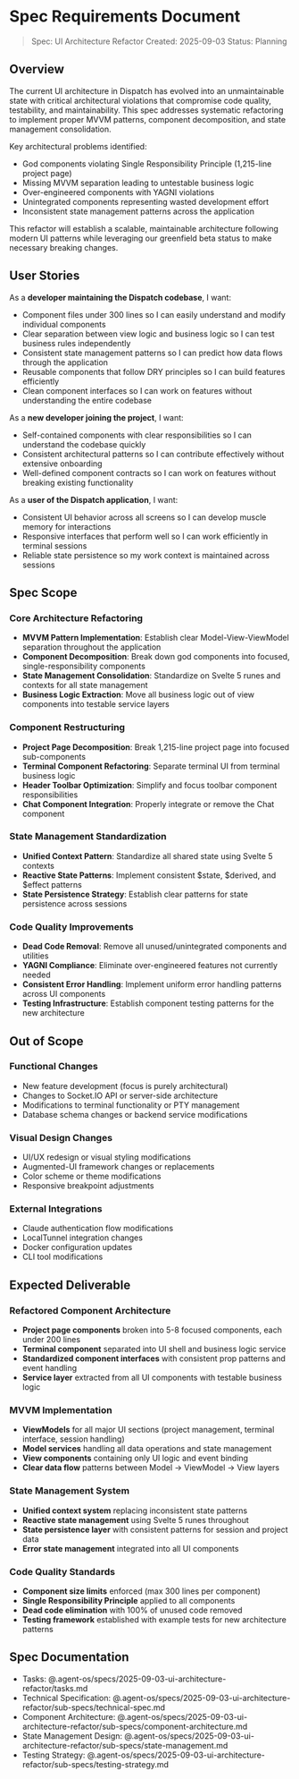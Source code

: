 # Spec Requirements Document

> Spec: UI Architecture Refactor
> Created: 2025-09-03
> Status: Planning

## Overview

The current UI architecture in Dispatch has evolved into an unmaintainable state with critical architectural violations that compromise code quality, testability, and maintainability. This spec addresses systematic refactoring to implement proper MVVM patterns, component decomposition, and state management consolidation.

Key architectural problems identified:

- God components violating Single Responsibility Principle (1,215-line project page)
- Missing MVVM separation leading to untestable business logic
- Over-engineered components with YAGNI violations
- Unintegrated components representing wasted development effort
- Inconsistent state management patterns across the application

This refactor will establish a scalable, maintainable architecture following modern UI patterns while leveraging our greenfield beta status to make necessary breaking changes.

## User Stories

As a **developer maintaining the Dispatch codebase**, I want:

- Component files under 300 lines so I can easily understand and modify individual components
- Clear separation between view logic and business logic so I can test business rules independently
- Consistent state management patterns so I can predict how data flows through the application
- Reusable components that follow DRY principles so I can build features efficiently
- Clean component interfaces so I can work on features without understanding the entire codebase

As a **new developer joining the project**, I want:

- Self-contained components with clear responsibilities so I can understand the codebase quickly
- Consistent architectural patterns so I can contribute effectively without extensive onboarding
- Well-defined component contracts so I can work on features without breaking existing functionality

As a **user of the Dispatch application**, I want:

- Consistent UI behavior across all screens so I can develop muscle memory for interactions
- Responsive interfaces that perform well so I can work efficiently in terminal sessions
- Reliable state persistence so my work context is maintained across sessions

## Spec Scope

### Core Architecture Refactoring

- **MVVM Pattern Implementation**: Establish clear Model-View-ViewModel separation throughout the application
- **Component Decomposition**: Break down god components into focused, single-responsibility components
- **State Management Consolidation**: Standardize on Svelte 5 runes and contexts for all state management
- **Business Logic Extraction**: Move all business logic out of view components into testable service layers

### Component Restructuring

- **Project Page Decomposition**: Break 1,215-line project page into focused sub-components
- **Terminal Component Refactoring**: Separate terminal UI from terminal business logic
- **Header Toolbar Optimization**: Simplify and focus toolbar component responsibilities
- **Chat Component Integration**: Properly integrate or remove the Chat component

### State Management Standardization

- **Unified Context Pattern**: Standardize all shared state using Svelte 5 contexts
- **Reactive State Patterns**: Implement consistent $state, $derived, and $effect patterns
- **State Persistence Strategy**: Establish clear patterns for state persistence across sessions

### Code Quality Improvements

- **Dead Code Removal**: Remove all unused/unintegrated components and utilities
- **YAGNI Compliance**: Eliminate over-engineered features not currently needed
- **Consistent Error Handling**: Implement uniform error handling patterns across UI components
- **Testing Infrastructure**: Establish component testing patterns for the new architecture

## Out of Scope

### Functional Changes

- New feature development (focus is purely architectural)
- Changes to Socket.IO API or server-side architecture
- Modifications to terminal functionality or PTY management
- Database schema changes or backend service modifications

### Visual Design Changes

- UI/UX redesign or visual styling modifications
- Augmented-UI framework changes or replacements
- Color scheme or theme modifications
- Responsive breakpoint adjustments

### External Integrations

- Claude authentication flow modifications
- LocalTunnel integration changes
- Docker configuration updates
- CLI tool modifications

## Expected Deliverable

### Refactored Component Architecture

- **Project page components** broken into 5-8 focused components, each under 200 lines
- **Terminal component** separated into UI shell and business logic service
- **Standardized component interfaces** with consistent prop patterns and event handling
- **Service layer** extracted from all UI components with testable business logic

### MVVM Implementation

- **ViewModels** for all major UI sections (project management, terminal interface, session handling)
- **Model services** handling all data operations and state management
- **View components** containing only UI logic and event binding
- **Clear data flow** patterns between Model → ViewModel → View layers

### State Management System

- **Unified context system** replacing inconsistent state patterns
- **Reactive state management** using Svelte 5 runes throughout
- **State persistence layer** with consistent patterns for session and project data
- **Error state management** integrated into all UI components

### Code Quality Standards

- **Component size limits** enforced (max 300 lines per component)
- **Single Responsibility Principle** applied to all components
- **Dead code elimination** with 100% of unused code removed
- **Testing framework** established with example tests for new architecture patterns

## Spec Documentation

- Tasks: @.agent-os/specs/2025-09-03-ui-architecture-refactor/tasks.md
- Technical Specification: @.agent-os/specs/2025-09-03-ui-architecture-refactor/sub-specs/technical-spec.md
- Component Architecture: @.agent-os/specs/2025-09-03-ui-architecture-refactor/sub-specs/component-architecture.md
- State Management Design: @.agent-os/specs/2025-09-03-ui-architecture-refactor/sub-specs/state-management.md
- Testing Strategy: @.agent-os/specs/2025-09-03-ui-architecture-refactor/sub-specs/testing-strategy.md
